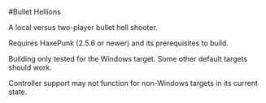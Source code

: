 #Bullet Hellions


A local versus two-player bullet hell shooter.


Requires HaxePunk (2.5.6 or newer) and its prerequisites to build.

Building only tested for the Windows target. Some other default targets should work.

Controller support may not function for non-Windows targets in its current state.
